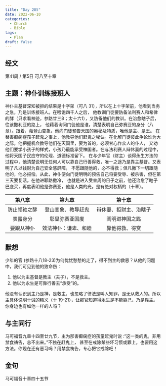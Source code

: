 ```yaml
---
title: "Day 285"
date: 2022-06-10
categories:
  - Church
  - Bible
tags:
  - Plan
draft: false
---
```


## 经文
第41周 / 第5日 可八至十章

## 主题：神仆训练接班人
神仆主基督深知被拒的结果是十字架（可八  31），所以在上十字架前，他看到当务之急，乃是训练接班人。在喂饱四千人之后，
他教训门徒要防备法利赛人和希律的酵（只求看神迹，参路廿三8；太十六1），又防备他们的教训。在治愈瞎子后，往该撒利亚的路上，
他藉着询问门徒他是谁，清楚表明自己弥赛亚的身分（八章）。跟着，藉登山变象，他向门徒预告天国的奥秘及特质，唯他是主、是王。
在替害癫痫症孩子赶鬼之事上，他教导他们赶鬼之秘诀。在化解门徒彼此争论谁为大之际，他把握机会教导他们在天国里，要为首的，必须甘心作众人的仆人，
又劝他们要学小孩子的样式，小孩乃最能承受神国者。在与法利赛人辩休妻的过程中，他将天国子民应守的伦理、道德标准留下。
在与少年官（财主）谈得永生方法的过程中，他清楚说明无任何人可以靠自己行善得救，唯一之途乃是靠主基督。又表明了凡以钱财为自己安全感屏障，
不愿跟随他的，必不得救；但凡撇下一切跟随他的，他必报偿。从此，神仆便向门徒明明的预告自己将要受辱、被杀害，但在第三天要复活。在他进耶路撒冷，
也就是进入受害周的日子之前，他还治愈了瞎子巴底买，再度表明他是弥赛亚，他是人类的光，是有绝对权柄的（十章）。

|   第八章    |     第九章      |      第十章      |
|:--------:|:------------:|:-------------:|
|  防止领袖之酵  |  登山变象、教导赶鬼   |  辩休妻、拒财主、治瞎子  |
|   表露身分   |   彰显弥赛亚国度    |    阐明进神国之匙    |
|  要跟从神仆   |  效法神仆：谦卑、和睦  |    靠他得救、得赏    |

## 默想
少年的官  (参路十八18-23)为何忧忧愁愁的走了，得不到主的救恩？从他的问题中，我们可见到他的致命伤：

1. 他以为主基督是教主（夫子），不是救主。
2. 他以为永生是可靠行善去“承受”的。

他没有认识到主乃是神，是救主，也忽略了律法是叫人知罪，是无从救人的。所以主具体说明十诫的精义（十  19-21），让那官知道得永生是不能靠己，乃是靠主。
你身边也有如他一样的人吗？

## 与主同行
马可福音九章十四至廿九节，主为那害癫痫症的孩童赶鬼时说  :“这一类的鬼，非用禁食祷告，总不出来。”不独在赶鬼上，
甚至在戒除某些坏习惯或罪上，也要用这方法。你现在还有恶习吗？用禁食祷告，专心把它戒除吧！

## 金句
马可福音十章四十五节

[comment]: <> (## 附录)

